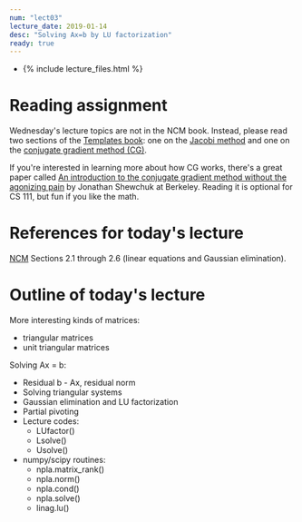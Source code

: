 ```yaml
---
num: "lect03"
lecture_date: 2019-01-14
desc: "Solving Ax=b by LU factorization"
ready: true
---
```


* {% include lecture_files.html %}

# Reading assignment

Wednesday's lecture topics are not in the NCM book.
Instead, please read two sections of the 
[Templates book](http://www.netlib.org/linalg/html_templates/report.html):
one on the
[Jacobi method](http://www.netlib.org/linalg/html_templates/node12.html)
and one on the
[conjugate gradient method (CG)](http://www.netlib.org/linalg/html_templates/node20.html).

If you're interested in learning more about how CG works,
there's a great paper called
[An introduction to the conjugate gradient method without the agonizing pain](https://people.eecs.berkeley.edu/~jrs/jrspapers.html#cg) by Jonathan Shewchuk at Berkeley.
Reading it is optional for CS 111, but fun if you like the math.

# References for today's lecture

[NCM](http://www.cs.ucsb.edu/~gilbert/cs111/chapters/)
Sections 2.1 through 2.6 (linear equations and Gaussian elimination).

# Outline of today's lecture

More interesting kinds of matrices:

   - triangular matrices
   - unit triangular matrices

Solving Ax = b:

   - Residual b - Ax, residual norm
   - Solving triangular systems
   - Gaussian elimination and LU factorization
   - Partial pivoting
   - Lecture codes:
     - LUfactor() 
     - Lsolve() 
     - Usolve()
   - numpy/scipy routines:
     - npla.matrix_rank()
     - npla.norm()
     - npla.cond()
     - npla.solve()
     - linag.lu()
